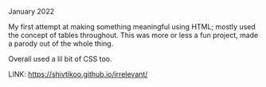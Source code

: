 January 2022

My first attempt at making something meaningful using HTML; mostly used the concept of tables throughout. 
This was more or less a fun project, made a parody out of the whole thing. 

Overall used a lil bit of CSS too.

LINK:
https://shivtikoo.github.io/irrelevant/
